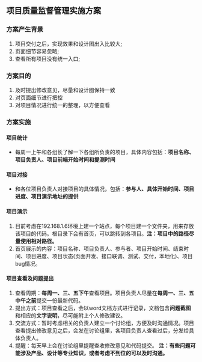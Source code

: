 ## 项目质量监督管理实施方案

### 方案产生背景
1.  项目交付之后，实现效果和设计图出入比较大;
2.  页面细节容易忽略;
3.  查看所有项目没有统一入口;

### 方案目的
1.  及时提出修改意见，尽量和设计图保持一致
2.  对页面细节进行把控
3.  对项目情况进行统一的整理，以方便查看

### 方案实施

#### 项目统计
* 每周一上午和各组长了解一下各组所负责的项目，具体内容包括：**项目名称、项目负责人、项目前端开始时间和提测时间**

#### 项目对接
* 和各位项目负责人对接项目的具体情况，包括：**参与人、具体开始时间、项目进度、项目演示地址的提供**

#### 项目演示
1.  目前考虑在192.168.1.6环境上建一个站点，每个项目建一个文件夹，用来存放该项目的代码。根目录下会有首页，可以跳转到各项目。**注：项目中的路径尽量使用相对路径。**
2.  首页展示的内容：项目名称、项目负责人、参与者、项目开始时间、结束时间、项目进度、项目状态(页面开发、接口联调、测试、交付，本地化)、项目bug情况。
  
#### 项目查看及问题提出
1.  查看周期：**每周一、三、五下午**查看项目。项目负责人尽量在**每周一、三、五中午之前**提交一份最新代码。
2.  提出方式：项目查看之后，会以word文档方式进行记录，文档包含**问题截图**和相应的**文字说明**，尽可能附上个人修改建议。
3.  交流方式：暂时考虑相关的负责人建立一个讨论组，方便及时沟通情况。项目查看提出修改意见之后，会发在讨论组里，各项目负责人查看过后，分发给具体负责人。
4.  提醒：每天早上会在讨论组里提醒查收修改意见和代码提交。
  **注：有些问题可能涉及产品、设计等专业知识，或者考虑不到位的可以及时沟通。**
